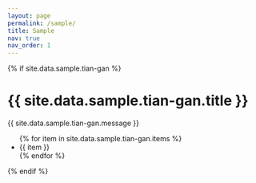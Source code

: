 ```yaml
---
layout: page
permalink: /sample/
title: Sample
nav: true
nav_order: 1
---
```


{% if site.data.sample.tian-gan %}
  <h1>{{ site.data.sample.tian-gan.title }}</h1>
  <p>{{ site.data.sample.tian-gan.message }}</p>
  <ul>
    {% for item in site.data.sample.tian-gan.items %}
      <li>{{ item }}</li>
    {% endfor %}
  </ul>
{% endif %}
